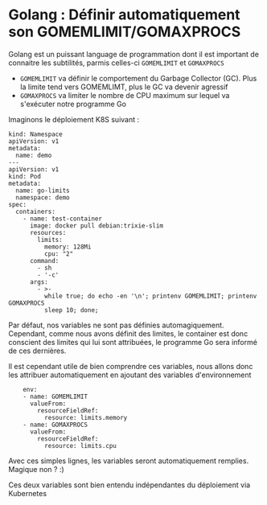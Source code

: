 # Golang : Définir automatiquement son GOMEMLIMIT/GOMAXPROCS

Golang est un puissant language de programmation dont il est important de connaitre les subtilités, parmis celles-ci `GOMEMLIMIT` et `GOMAXPROCS`

  * `GOMEMLIMIT` va définir le comportement du Garbage Collector (GC). Plus la limite tend vers GOMEMLIMT, plus le GC va devenir agressif
  * `GOMAXPROCS` va limiter le nombre de CPU maximum sur lequel va s'exécuter notre programme Go

Imaginons le déploiement K8S suivant :

```
kind: Namespace
apiVersion: v1
metadata:
  name: demo
---
apiVersion: v1
kind: Pod
metadata:
  name: go-limits
  namespace: demo
spec:
  containers:
    - name: test-container
      image: docker pull debian:trixie-slim
      resources:
        limits:
          memory: 128Mi
          cpu: "2"
      command:
        - sh
        - '-c'
      args:
        - >-
          while true; do echo -en '\n'; printenv GOMEMLIMIT; printenv GOMAXPROCS
          sleep 10; done;
```

Par défaut, nos variables ne sont pas définies automagiquement. Cependant, comme nous avons définit des limites, le container est donc conscient des limites qui lui sont attribuées, le programme Go sera informé de ces dernières.

Il est cependant utile de bien comprendre ces variables, nous allons donc les attribuer automatiquement en ajoutant des variables d'environnement

```
    env:
    - name: GOMEMLIMIT
      valueFrom:
        resourceFieldRef:
          resource: limits.memory
    - name: GOMAXPROCS
      valueFrom:
        resourceFieldRef:
          resource: limits.cpu
```

Avec ces simples lignes, les variables seront automatiquement remplies. Magique non ? :)

Ces deux variables sont bien entendu indépendantes du déploiement via Kubernetes
